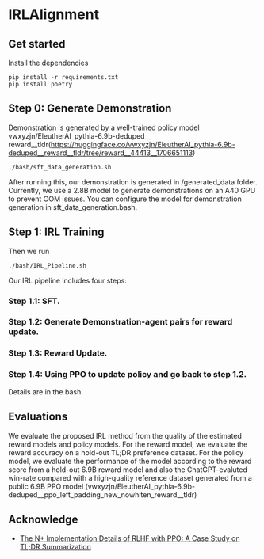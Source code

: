 # IRLAlignment
## Get started

Install the dependencies

```
pip install -r requirements.txt
pip install poetry
```

## Step 0: Generate Demonstration

Demonstration is generated by a well-trained policy model vwxyzjn/EleutherAI_pythia-6.9b-deduped__
reward__tldr(https://huggingface.co/vwxyzjn/EleutherAI_pythia-6.9b-deduped__reward__tldr/tree/reward__44413__1706651113)

```
./bash/sft_data_generation.sh 
```
After running this, our demonstration is generated in /generated_data folder.
Currently, we use a 2.8B model to generate demonstrations on an A40 GPU to prevent OOM issues. You can configure the model for demonstration generation in sft_data_generation.bash.

## Step 1: IRL Training

Then we run
```
./bash/IRL_Pipeline.sh
```
Our IRL pipeline includes four steps:
### Step 1.1: SFT.
### Step 1.2: Generate Demonstration-agent pairs for reward update.
### Step 1.3: Reward Update.
### Step 1.4: Using PPO to update policy and go back to step 1.2.

Details are in the bash.

## Evaluations

We evaluate the proposed IRL method from the quality of the estimated reward models and policy models. For the reward model, we evaluate the reward accuracy on a hold-out TL;DR preference dataset. For the policy model, we evaluate the performance of the model according to the reward score from a hold-out 6.9B reward model and also the ChatGPT-evaluted win-rate compared with a high-quality reference dataset generated from a public 6.9B PPO model (vwxyzjn/EleutherAI_pythia-6.9b-deduped__ppo_left_padding_new_nowhiten_reward__tldr)

## Acknowledge
* [The N+ Implementation Details of RLHF with PPO: A
Case Study on TL;DR Summarization]([https://www.baidu.com](https://github.com/vwxyzjn/summarize_from_feedback_details))
